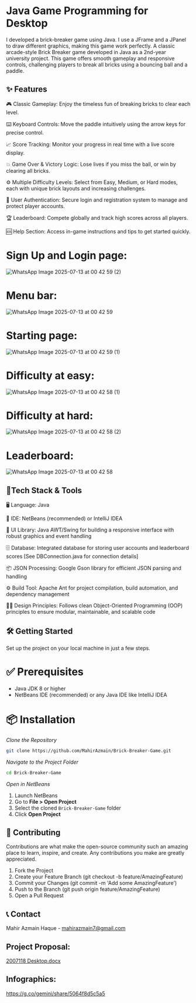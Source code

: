 # Java Game Programming for Desktop

I developed a brick-breaker game using Java. I use a JFrame and a JPanel to draw different graphics, making this game work perfectly.
A classic arcade-style Brick Breaker game developed in Java as a 2nd-year university project. This game offers smooth gameplay and responsive controls, 
challenging players to break all bricks using a bouncing ball and a paddle.

## ✨ Features

🎮 Classic Gameplay:
Enjoy the timeless fun of breaking bricks to clear each level.

⌨️ Keyboard Controls:
Move the paddle intuitively using the arrow keys for precise control.

📈 Score Tracking:
Monitor your progress in real time with a live score display.

💥 Game Over & Victory Logic:
Lose lives if you miss the ball, or win by clearing all bricks.

⚙️ Multiple Difficulty Levels:
Select from Easy, Medium, or Hard modes, each with unique brick layouts and increasing challenges.

🔐 User Authentication:
Secure login and registration system to manage and protect player accounts.

🏆 Leaderboard:
Compete globally and track high scores across all players.

🆘 Help Section:
Access in-game instructions and tips to get started quickly.

# Sign Up and Login page:
![WhatsApp Image 2025-07-13 at 00 42 59 (2)](https://github.com/user-attachments/assets/ea80a4fc-6f33-4d9c-923f-e818f67ea3eb)
# Menu bar:
![WhatsApp Image 2025-07-13 at 00 42 59](https://github.com/user-attachments/assets/1acda882-b512-4022-9a24-829d1f688b8e)
# Starting page:
![WhatsApp Image 2025-07-13 at 00 42 59 (1)](https://github.com/user-attachments/assets/2caec684-8ef2-4a33-bdba-64ebbb3de353)
# Difficulty at easy:
![WhatsApp Image 2025-07-13 at 00 42 58 (1)](https://github.com/user-attachments/assets/30ac8055-8fa3-498e-9f7e-c18feddc44b1)
# Difficulty at hard:
![WhatsApp Image 2025-07-13 at 00 42 58 (2)](https://github.com/user-attachments/assets/2029702a-a36b-401d-b299-7ccfbbbb730e)
# Leaderboard:
![WhatsApp Image 2025-07-13 at 00 42 58](https://github.com/user-attachments/assets/b7e6699c-3d6d-400f-a32d-ac1e3781d2a1)

## 🚀Tech Stack & Tools

🖥 Language:
Java

🧰 IDE:
NetBeans (recommended) or IntelliJ IDEA

🎨 UI Library:
Java AWT/Swing for building a responsive interface with robust graphics and event handling

🗄 Database:
Integrated database for storing user accounts and leaderboard scores
[See DBConnection.java for connection details]

📦 JSON Processing:
Google Gson library for efficient JSON parsing and handling

⚙️ Build Tool:
Apache Ant for project compilation, build automation, and dependency management

🧑‍💻 Design Principles:
Follows clean Object-Oriented Programming (OOP) principles to ensure modular, maintainable, and scalable code

## 🛠️ Getting Started

Set up the project on your local machine in just a few steps.

# ✅ Prerequisites
- Java JDK 8 or higher  
- NetBeans IDE (recommended) or any Java IDE like IntelliJ IDEA

# 📦 Installation
*Clone the Repository*
```bash
git clone https://github.com/MahirAzmain/Brick-Breaker-Game.git
```
*Navigate to the Project Folder*
```bash
cd Brick-Breaker-Game
```
*Open in NetBeans*
1. Launch NetBeans
2. Go to **File > Open Project**
3. Select the cloned `Brick-Breaker-Game` folder
4. Click **Open Project**

## 🤝 Contributing
Contributions are what make the open-source community such an amazing place to learn, inspire, and create. Any contributions you make are greatly appreciated.

1. Fork the Project
2. Create your Feature Branch (git checkout -b feature/AmazingFeature)
3. Commit your Changes (git commit -m 'Add some AmazingFeature')
4. Push to the Branch (git push origin feature/AmazingFeature)
5. Open a Pull Request

## 📞 Contact
Mahir Azmain Haque  - mahirazmain7@gmail.com

## **Project Proposal:**
[2007118 Desktop.docx](https://github.com/user-attachments/files/19014022/2007118.Desktop.docx)

## Infographics:
https://g.co/gemini/share/5064f8d5c5a5
